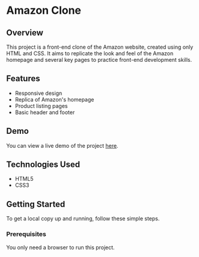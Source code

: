 # Amazon Clone



## Overview

This project is a front-end clone of the Amazon website, created using only HTML and CSS. It aims to replicate the look and feel of the Amazon homepage and several key pages to practice front-end development skills.

## Features

- Responsive design
- Replica of Amazon's homepage
- Product listing pages
- Basic header and footer

## Demo

You can view a live demo of the project [here](http://127.0.0.1:5500/amazon.html).

## Technologies Used

- HTML5
- CSS3

## Getting Started

To get a local copy up and running, follow these simple steps.

### Prerequisites

You only need a browser to run this project.
